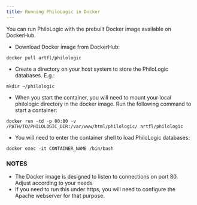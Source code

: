 ```yaml
---
title: Running PhiloLogic in Docker
---
```


You can run PhiloLogic with the prebuilt Docker image available on DockerHub. 


- Download Docker image from DockerHub:
```console
docker pull artfl/philologic
```
- Create a directory on your host system to store the PhiloLogic databases. E.g.:
```console
mkdir ~/philologic
```
- When you start the container, you will need to mount your local philologic directory in the docker image. Run the following command to start a container:
```console
docker run -td -p 80:80 -v /PATH/TO/PHILOLOGIC_DIR:/var/www/html/philologic/ artfl/philologic
```
- You will need to enter the container shell to load PhiloLogic databases:
```console
docker exec -it CONTAINER_NAME /bin/bash
```


### NOTES ###
- The Docker image is designed to listen to connections on port 80. Adjust according to your needs 
- If you need to run this under https, you will need to configure the Apache webserver for that purpose.
